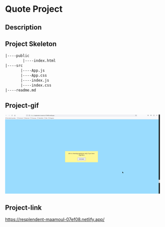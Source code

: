 
# Quote Project
## Description
 
## Project Skeleton
```
|----public
        |----index.html
|----src        
       |----App.js
       |----App.css
       |----index.js
       |----index.css
|----readme.md
```
## Project-gif
![JavaScript-project](https://github.com/achieve-software/achieve-software/blob/main/img/quote.gif?raw=true)
## Project-link
https://resplendent-maamoul-07ef08.netlify.app/
